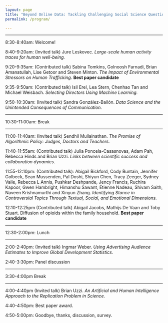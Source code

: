 ```yaml
---
layout: page
title: "Beyond Online Data: Tackling Challenging Social Science Questions (Program)"
permalink: /program/

---
```


---

8:30-8:40am: Welcome!

8:40-9:20am: (Invited talk) Jure Leskovec. _Large-scale human activity traces for human well-being._

9:20-9:35am: (Contributed talk) Sabina Tomkins, Golnoosh Farnadi, Brian Amanatullah, Lise Getoor and Steven Minton. _The Impact of Environmental Stressors on Human Trafficking._
 <b>Best paper candidate</b>

9:35-9:50am: (Contributed talk) Isil Erel, Lea Stern, Chenhao Tan and Michael Weisbach. _Selecting Directors Using Machine Learning._

9:50-10:30am: (Invited talk) Sandra González-Bailón. _Data Science and the Unintended Consequences of Communication._

---

10:30-11:00am: Break

---

11:00-11:40am: (Invited talk) Sendhil Mullainathan. _The Promise of Algorithmic Policy: Judges, Doctors and Teachers._

11:40-11:55am: (Contributed talk) Julia Poncela-Casasnovas, Adam Pah, Rebecca Hinds and Brian Uzzi. _Links between scientific success and collaboration dynamics._ 

11:55-12:10pm: (Contributed talk): Abigail Bickford, Cody Buntain, Jennifer Golbeck, Sean Mussenden, Pal Doshi, Shiyun Chen, Tracy Zeeger, Sydney Vaile, Rebecca L Annis, Pushkar Deshpande, Jency Francis, Ruchira Kapoor, Gwen Hambright, Himanshu Sawant, Etienne Nadeau, Shivam Saith, Naveen Krishnamurthi and Xinyun Zhang.
_Identifying Stance in Controversial Topics Through Textual, Social, and Emotional Dimensions._


12:10-12:25pm (Contributed talk) Abigail Jacobs, Mathijs De Vaan and Toby Stuart. Diffusion of opioids within the family household. <b>Best paper candidate</b>


---

12:30-2:00pm:     Lunch

---

2:00-2:40pm: (Invited talk) Ingmar Weber. _Using Advertising Audience Estimates to Improve Global Development Statistics._

2:40-3:30pm: Panel discussion

---

3:30-4:00pm Break

---

4:00-4:40pm (Invited talk) Brian Uzzi. _An Artificial and Human Intelligence Approach to the Replication Problem in Science._

4:40-4:50pm: Best paper award.

4:50-5:00pm: Goodbye, thanks, discussion, survey.

